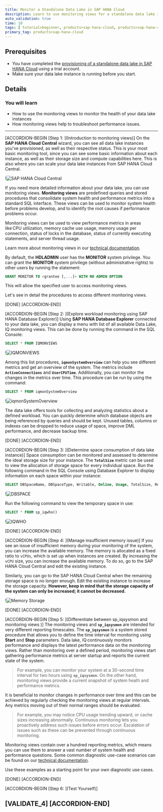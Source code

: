 ```yaml
---
title: Monitor a Standalone Data Lake in SAP HANA Cloud
description: Learn to use monitoring views for a standalone data lake in SAP HANA Cloud using a trial account.
auto_validation: true
time: 10
tags: [ tutorial>beginner, products>sap-hana-cloud, products>sap-hana-cloud-data-lake]
primary_tag: products>sap-hana-cloud
---
```


## Prerequisites
- You have completed the [provisioning of a standalone data lake in SAP HANA Cloud](hana-cloud-hdl-getting-started-1) using a trial account.
- Make sure your data lake instance is running before you start.

## Details
### You will learn
  - How to use the monitoring views to monitor the health of your data lake instances
  - How monitoring views help to troubleshoot performance issues.

---

[ACCORDION-BEGIN [Step 1: ](Introduction to monitoring views)]
On the **SAP HANA Cloud Central** wizard, you can see all data lake instances you've provisioned, as well as their respective status. This is your most basic monitoring tool, since you can see some basic information about each instance, as well as their storage size and compute capabilities here. This is also where you can scale your data lake instances from SAP HANA Cloud Central.

!![SAP HANA Cloud Central](ss-01-cloud-central.png)

If you need more detailed information about your data lake, you can use monitoring views. **Monitoring views** are predefined queries and stored procedures that consolidate system health and performance metrics into a standard SQL interface. These views can be used to monitor system health before problems develop, and to identify the root causes if performance problems occur.

Monitoring views can be used to view performance metrics in areas like CPU utilization, memory cache use usage, memory usage per connection, status of locks in the database, status of currently executing statements, and server thread usage.

Learn more about monitoring views in our [technical documentation](https://help.sap.com/viewer/028be133f34c4d2d998c6fbc258659c5/LATEST/en-US/2c7b688118a34baeb7edab96f5b24f69.html).

By default, the **HDLADMIN** user has the **MONITOR** system privilege. You can grant the **MONITOR** system privilege (without administrative rights) to other users by running the statement:
```SQL
GRANT MONITOR TO <grantee [,...]> WITH NO ADMIN OPTION
```
This will allow the specified user to access monitoring views.

Let's see in detail the procedures to access different monitoring views.

[DONE]
[ACCORDION-END]

[ACCORDION-BEGIN [Step 2: ](Explore workload monitoring using SAP HANA Database Explorer)]
Using **SAP HANA Database Explorer** connected to your data lake, you can display a menu with list of all available Data Lake, IQ monitoring views. This can be done by running the command in the SQL Console:

```SQL
SELECT * FROM IQMONVIEWS
```


!![IQMONVIEWS](ss-02-iqmonviews.png)

Among this list procedures, **`iqmonSystemOverview`** can help you see different metrics and get an overview of the system. The metrics include **`ActiveConnections`** and **`UserCPUTime`**. Additionally, you can monitor the changes in the metrics over time. This procedure can be run by using the command:

```SQL
SELECT * FROM iqmonSystemOverview
```

!![iqmonSystemOverview](ss-03-iqmonSystemOverview.png)

The data lake offers tools for collecting and analyzing statistics about a defined workload. You can quickly determine which database objects are being referenced by queries and should be kept. Unused tables, columns or indexes can be dropped to reduce usage of space, improve DML   performance, and decrease backup time.

[DONE]
[ACCORDION-END]


[ACCORDION-BEGIN [Step 3: ](Determine space consumption of data lake instance)]
Space consumption can be monitored and assessed to determine the ideal storage size for your instance. The **`TotalSize`** metric can be used to view the allocation of storage space for every individual space. Run the following command in the SQL Console using Database Explorer to display information on each space within your instance:

```SQL
SELECT DBSpaceName, DBSpaceType, Writable, Online, Usage, TotalSize, Reserve, NumFiles, NumRWFiles FROM dbo.sp_iqdbspace() ORDER BY DBSpaceName

```

!![DBSPACE](ss-04-dbspace.png)

Run the following command to view the temporary space in use:

```SQL
SELECT * FROM sp_iqwho()

```

!![IQWHO](ss-05-iqwho.png)

[DONE]
[ACCORDION-END]

[ACCORDION-BEGIN [Step 4: ](Manage insufficient memory issue)]
If you see an issue of insufficient memory during your monitoring of the system, you can increase the available memory. The memory is allocated as a fixed ratio to `vCPUs`, which is set up when instances are created. By increasing the `vCPU` size, you can increase the available memory. To do so, go to the SAP HANA Cloud Central and edit the existing instance.

Similarly, you can go to the SAP HANA Cloud Central when the remaining storage space is no longer enough. Edit the existing instance to increase the storage capacity. **However, keep in mind that the storage capacity of the system can only be increased; it cannot be decreased.**

!![Memory Storage](ss-06-memory-storage.png)



[DONE]
[ACCORDION-END]

[ACCORDION-BEGIN [Step 5: ](Differentiate between sp_iqsysmon and monitoring views )]
The monitoring views and **`sp_iqsysmon`** are intended for very different reporting timescales. The **`sp_iqsysmon`** is a system stored procedure that allows you to define the time interval for monitoring using **Start** and **Stop** parameters. Data lake, IQ continuously monitors performance and displays the latest performance data on the monitoring views. Rather than monitoring over a defined period, monitoring views start gathering performance metrics at server startup and reports the current state of the system.
>For example, you can monitor your system at a 30-second time interval for two hours using **`sp_iqsysmon`**. On the other hand, monitoring views provide a current snapshot of system heath and performance metrics.

It is beneficial to monitor changes in performance over time and this can be achieved by regularly checking the monitoring views at regular intervals. Any metrics moving out of their normal ranges should be evaluated.
>For example, you may notice CPU usage trending upward, or cache sizes increasing abnormally. Continuous monitoring lets you proactively address such issues before errors occur. Escalation of issues such as these can be prevented through continuous monitoring.

Monitoring views contain over a hundred reporting metrics, which means you can use them to answer a vast number of system health and performance questions. Some common diagnostic use-case scenarios can be found on our [technical documentation](https://help.sap.com/viewer/028be133f34c4d2d998c6fbc258659c5/LATEST/en-US/a7100d141b674c1095e9ec9ddc6b95eb.html).

Use these examples as a starting point for your own diagnostic use cases.



[DONE]
[ACCORDION-END]

[ACCORDION-BEGIN [Step 6: ](Test Yourself)]

[VALIDATE_4]
[ACCORDION-END]
---
